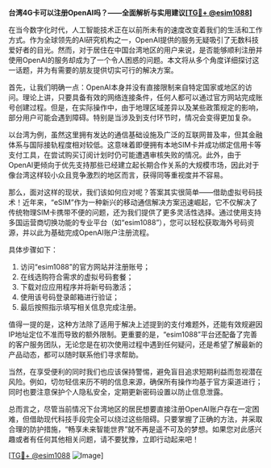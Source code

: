 **台湾4G卡可以注册OpenAI吗？——全面解析与实用建议[[TG💪+ @esim1088](https://t.me/s/esim1088)]**

在当今数字化时代，人工智能技术正在以前所未有的速度改变着我们的生活和工作方式。作为全球领先的AI研究机构之一，OpenAI提供的服务无疑吸引了无数科技爱好者的目光。然而，对于居住在中国台湾地区的用户来说，是否能够顺利注册并使用OpenAI的服务却成为了一个令人困惑的问题。本文将从多个角度详细探讨这一话题，并为有需要的朋友提供切实可行的解决方案。

首先，让我们明确一点：OpenAI本身并没有直接限制来自特定国家或地区的访问。理论上讲，只要具备有效的网络连接条件，任何人都可以通过官方网站完成账号创建过程。但是，在实际操作中，由于地理区域差异以及某些政策规定的影响，部分用户可能会遇到障碍。特别是当涉及到支付环节时，情况会变得更加复杂。

以台湾为例，虽然这里拥有发达的通信基础设施及广泛的互联网普及率，但其金融体系与国际接轨程度相对较低。这意味着即便拥有本地SIM卡并成功绑定信用卡等支付工具，在尝试购买订阅计划时仍可能遭遇审核失败的情况。此外，由于OpenAI更倾向于优先支持那些已经建立起长期合作关系的大规模市场，因此对于像台湾这样较小众且竞争激烈的地区而言，获得同等重视度并不容易。

那么，面对这样的现状，我们该如何应对呢？答案其实很简单——借助虚拟号码技术！近年来，“eSIM”作为一种新兴的移动通信解决方案迅速崛起，它不仅解决了传统物理SIM卡携带不便的问题，还为我们提供了更多灵活性选择。通过使用支持多国运营商切换功能的专业平台（如“esim1088”），您可以轻松获取海外号码资源，并以此为基础完成OpenAI账户注册流程。

具体步骤如下：
1. 访问“esim1088”的官方网站并注册账号；
2. 在线选购符合需求的虚拟号码套餐；
3. 下载对应应用程序并将新号码激活；
4. 使用该号码登录邮箱进行验证；
5. 最后按照指示填写相关信息完成注册。

值得一提的是，这种方法除了适用于解决上述提到的支付难题外，还能有效规避因IP地址定位不准而导致的额外限制。更重要的是，“esim1088”平台还配备了完善的客户服务团队，无论您是在初次使用过程中遇到任何疑问，还是希望了解最新的产品动态，都可以随时联系他们寻求帮助。

当然，在享受便利的同时我们也应该保持警惕，避免盲目追求短期利益而忽视潜在风险。例如，切勿轻信来历不明的信息来源，确保所有操作均基于官方渠道进行；同时也要注意保护个人隐私安全，定期更新密码设置以防止信息泄露。

总而言之，尽管当前情况下台湾地区的居民想要直接注册OpenAI账户存在一定困难，但借助现代科技手段完全可以绕过这些阻碍。只要掌握了正确的方法，并采取合理的防护措施，“畅享未来智能世界”就不再是遥不可及的梦想。如果您对此感兴趣或者有任何其他相关问题，请不要犹豫，立即行动起来吧！

[[TG💪+ @esim1088](https://t.me/s/esim1088) ![Image](https://i.postimg.cc/4NQfJmqS/Snipaste-2025-05-13-00-14-12.png)]